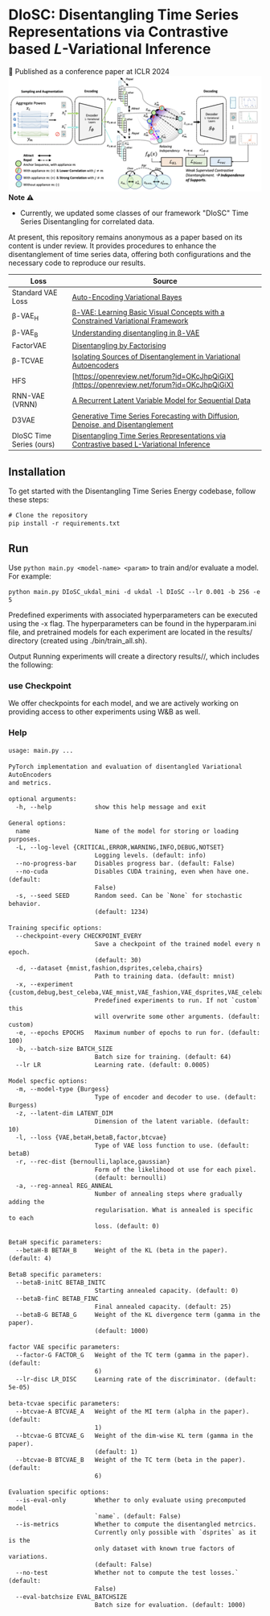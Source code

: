 #  DIoSC: Disentangling Time Series Representations via Contrastive based $L$-Variational Inference
📣 Published as a conference paper at ICLR 2024 
![An overview](docs/img/model.png)
**Note ⚠️**
- Currently, we updated some classes of our  framework "DIoSC" Time Series Disentangling for correlated data.

At present, this repository remains anonymous as a paper based on its content is under review. It provides procedures to enhance the disentanglement of time series data, offering both configurations and the necessary code to reproduce our results.

| Loss               | Source                                                                                           |
| ------------------ | ------------------------------------------------------------------------------------------------ |
| Standard VAE Loss  | [Auto-Encoding Variational Bayes](https://arxiv.org/abs/1312.6114)                             |
| β-VAE<sub>H</sub>  | [β-VAE: Learning Basic Visual Concepts with a Constrained Variational Framework](https://openreview.net/pdf?id=Sy2fzU9gl)   |
| β-VAE<sub>B</sub>  | [Understanding disentangling in β-VAE](https://arxiv.org/abs/1804.03599)                       |
| FactorVAE          | [Disentangling by Factorising](https://arxiv.org/abs/1802.05983)                                |
| β-TCVAE            | [Isolating Sources of Disentanglement in Variational Autoencoders](https://arxiv.org/abs/1802.04942) |
|  HFS  | [https://openreview.net/forum?id=OKcJhpQiGiX](https://openreview.net/forum?id=OKcJhpQiGiX)                       |
|     RNN-VAE (VRNN)      | [A Recurrent Latent Variable Model for Sequential Data](https://proceedings.neurips.cc/paper_files/paper/2015/file/b618c3210e934362ac261db280128c22-Paper.pdf)                                |
| D3VAE            | [Generative Time Series Forecasting with Diffusion, Denoise, and Disentanglement](https://arxiv.org/abs/2301.03028) |
| DIoSC Time Series (ours)  | [Disentangling Time Series Representations via Contrastive based L-Variational Inference](#)                        |



## Installation

To get started with the Disentangling Time Series Energy codebase, follow these steps:

```shell
# Clone the repository
pip install -r requirements.txt
```

## Run
Use `python main.py <model-name> <param>` to train and/or evaluate a model. For example:

```
python main.py DIoSC_ukdal_mini -d ukdal -l DIoSC --lr 0.001 -b 256 -e 5
```

Predefined experiments with associated hyperparameters can be executed using the -x <experiment> flag. The hyperparameters can be found in the hyperparam.ini file, and pretrained models for each experiment are located in the results/<experiment> directory (created using ./bin/train_all.sh).

Output
Running experiments will create a directory results/<saving-name>/, which includes the following:

### use Checkpoint 

We offer checkpoints for each model, and we are actively working on providing access to other experiments using W&B as well.



### Help
```
usage: main.py ...

PyTorch implementation and evaluation of disentangled Variational AutoEncoders
and metrics.

optional arguments:
  -h, --help            show this help message and exit

General options:
  name                  Name of the model for storing or loading purposes.
  -L, --log-level {CRITICAL,ERROR,WARNING,INFO,DEBUG,NOTSET}
                        Logging levels. (default: info)
  --no-progress-bar     Disables progress bar. (default: False)
  --no-cuda             Disables CUDA training, even when have one. (default:
                        False)
  -s, --seed SEED       Random seed. Can be `None` for stochastic behavior.
                        (default: 1234)

Training specific options:
  --checkpoint-every CHECKPOINT_EVERY
                        Save a checkpoint of the trained model every n epoch.
                        (default: 30)
  -d, --dataset {mnist,fashion,dsprites,celeba,chairs}
                        Path to training data. (default: mnist)
  -x, --experiment {custom,debug,best_celeba,VAE_mnist,VAE_fashion,VAE_dsprites,VAE_celeba,VAE_chairs,betaH_mnist,betaH_fashion,betaH_dsprites,betaH_celeba,betaH_chairs,betaB_mnist,betaB_fashion,betaB_dsprites,betaB_celeba,betaB_chairs,factor_mnist,factor_fashion,factor_dsprites,factor_celeba,factor_chairs,btcvae_mnist,btcvae_fashion,btcvae_dsprites,btcvae_celeba,btcvae_chairs}
                        Predefined experiments to run. If not `custom` this
                        will overwrite some other arguments. (default: custom)
  -e, --epochs EPOCHS   Maximum number of epochs to run for. (default: 100)
  -b, --batch-size BATCH_SIZE
                        Batch size for training. (default: 64)
  --lr LR               Learning rate. (default: 0.0005)

Model specfic options:
  -m, --model-type {Burgess}
                        Type of encoder and decoder to use. (default: Burgess)
  -z, --latent-dim LATENT_DIM
                        Dimension of the latent variable. (default: 10)
  -l, --loss {VAE,betaH,betaB,factor,btcvae}
                        Type of VAE loss function to use. (default: betaB)
  -r, --rec-dist {bernoulli,laplace,gaussian}
                        Form of the likelihood ot use for each pixel.
                        (default: bernoulli)
  -a, --reg-anneal REG_ANNEAL
                        Number of annealing steps where gradually adding the
                        regularisation. What is annealed is specific to each
                        loss. (default: 0)

BetaH specific parameters:
  --betaH-B BETAH_B     Weight of the KL (beta in the paper). (default: 4)

BetaB specific parameters:
  --betaB-initC BETAB_INITC
                        Starting annealed capacity. (default: 0)
  --betaB-finC BETAB_FINC
                        Final annealed capacity. (default: 25)
  --betaB-G BETAB_G     Weight of the KL divergence term (gamma in the paper).
                        (default: 1000)

factor VAE specific parameters:
  --factor-G FACTOR_G   Weight of the TC term (gamma in the paper). (default:
                        6)
  --lr-disc LR_DISC     Learning rate of the discriminator. (default: 5e-05)

beta-tcvae specific parameters:
  --btcvae-A BTCVAE_A   Weight of the MI term (alpha in the paper). (default:
                        1)
  --btcvae-G BTCVAE_G   Weight of the dim-wise KL term (gamma in the paper).
                        (default: 1)
  --btcvae-B BTCVAE_B   Weight of the TC term (beta in the paper). (default:
                        6)

Evaluation specific options:
  --is-eval-only        Whether to only evaluate using precomputed model
                        `name`. (default: False)
  --is-metrics          Whether to compute the disentangled metrcics.
                        Currently only possible with `dsprites` as it is the
                        only dataset with known true factors of variations.
                        (default: False)
  --no-test             Whether not to compute the test losses.` (default:
                        False)
  --eval-batchsize EVAL_BATCHSIZE
                        Batch size for evaluation. (default: 1000)
```

